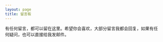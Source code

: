 ```yaml
---
layout: page
title: 留言板
---
```

有任何留言，都可以留在这里。希望你会喜欢，大部分留言我都会回复，如果有任何疑问，也可以直接给我发邮件。

<!-- Duoshuo Comment BEGIN -->
<div class="ds-thread"></div>
<script type="text/javascript">
var duoshuoQuery = {short_name:"fengkangblog"};
(function() {
    var ds = document.createElement('script');
    ds.type = 'text/javascript';ds.async = true;
    ds.src = 'http://static.duoshuo.com/embed.js';
    ds.charset = 'UTF-8';
    (document.getElementsByTagName('head')[0] 
    || document.getElementsByTagName('body')[0]).appendChild(ds);
})();
</script>
<!-- Duoshuo Comment END -->